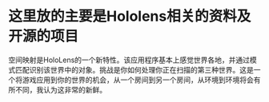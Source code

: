 # 这里放的主要是Hololens相关的资料及开源的项目

空间映射是HoloLens的一个新特性。该应用程序基本上感觉世界各地，并通过模式匹配识别该世界中的对象。挑战是你如何处理你正在扫描的第三种世界。这是一个将游戏应用到你的世界的机会，从一个房间到另一个房间，从环境到环境将会有所不同，我认为这非常的新鲜。
